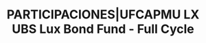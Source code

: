 ---
layout: asset
title: PARTICIPACIONES|UFCAPMU LX UBS Lux Bond Fund - Full Cycle
isin: LU0464251973
---
